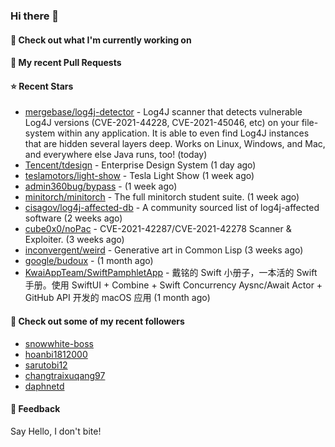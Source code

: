 ### Hi there 👋

#### 👷 Check out what I'm currently working on

#### 🔨 My recent Pull Requests


#### ⭐ Recent Stars

- [mergebase/log4j-detector](https://github.com/mergebase/log4j-detector) - Log4J scanner that detects vulnerable Log4J versions (CVE-2021-44228, CVE-2021-45046, etc) on your file-system within any application. It is able to even find Log4J instances that are hidden several layers deep. Works on Linux, Windows, and Mac, and everywhere else Java runs, too! (today)
- [Tencent/tdesign](https://github.com/Tencent/tdesign) - Enterprise Design System (1 day ago)
- [teslamotors/light-show](https://github.com/teslamotors/light-show) - Tesla Light Show (1 week ago)
- [admin360bug/bypass](https://github.com/admin360bug/bypass) -  (1 week ago)
- [minitorch/minitorch](https://github.com/minitorch/minitorch) - The full minitorch student suite.  (1 week ago)
- [cisagov/log4j-affected-db](https://github.com/cisagov/log4j-affected-db) - A community sourced list of log4j-affected software (2 weeks ago)
- [cube0x0/noPac](https://github.com/cube0x0/noPac) - CVE-2021-42287/CVE-2021-42278 Scanner &amp; Exploiter. (3 weeks ago)
- [inconvergent/weird](https://github.com/inconvergent/weird) - Generative art in Common Lisp (3 weeks ago)
- [google/budoux](https://github.com/google/budoux) -  (1 month ago)
- [KwaiAppTeam/SwiftPamphletApp](https://github.com/KwaiAppTeam/SwiftPamphletApp) - 戴铭的 Swift 小册子，一本活的 Swift 手册。使用 SwiftUI &#43; Combine &#43; Swift Concurrency Aysnc/Await Actor &#43; GitHub API 开发的 macOS 应用 (1 month ago)

#### 👯 Check out some of my recent followers

- [snowwhite-boss](https://github.com/snowwhite-boss)
- [hoanbi1812000](https://github.com/hoanbi1812000)
- [sarutobi12](https://github.com/sarutobi12)
- [changtraixuqang97](https://github.com/changtraixuqang97)
- [daphnetd](https://github.com/daphnetd)

#### 💬 Feedback

Say Hello, I don't bite!
